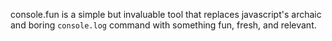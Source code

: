 console.fun is a simple but invaluable tool that replaces javascript's archaic and boring `console.log` command with something fun, fresh, and relevant.